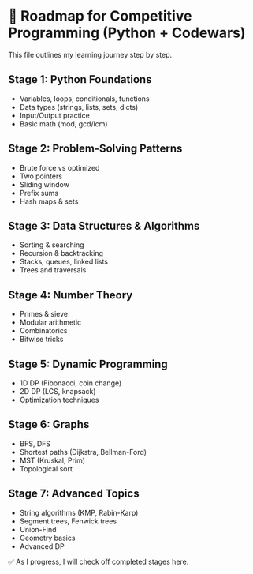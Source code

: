 # 📖 Roadmap for Competitive Programming (Python + Codewars)

This file outlines my learning journey step by step.

## Stage 1: Python Foundations
- Variables, loops, conditionals, functions
- Data types (strings, lists, sets, dicts)
- Input/Output practice
- Basic math (mod, gcd/lcm)

## Stage 2: Problem-Solving Patterns
- Brute force vs optimized
- Two pointers
- Sliding window
- Prefix sums
- Hash maps & sets

## Stage 3: Data Structures & Algorithms
- Sorting & searching
- Recursion & backtracking
- Stacks, queues, linked lists
- Trees and traversals

## Stage 4: Number Theory
- Primes & sieve
- Modular arithmetic
- Combinatorics
- Bitwise tricks

## Stage 5: Dynamic Programming
- 1D DP (Fibonacci, coin change)
- 2D DP (LCS, knapsack)
- Optimization techniques

## Stage 6: Graphs
- BFS, DFS
- Shortest paths (Dijkstra, Bellman-Ford)
- MST (Kruskal, Prim)
- Topological sort

## Stage 7: Advanced Topics
- String algorithms (KMP, Rabin-Karp)
- Segment trees, Fenwick trees
- Union-Find
- Geometry basics
- Advanced DP

✅ As I progress, I will check off completed stages here.
